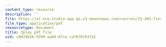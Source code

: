 ```yaml
---
content_type: resource
description: ''
file: https://ol-ocw-studio-app-qa.s3.amazonaws.com/courses/15-401-finance-theory-i-fall-2008/c0078b265599aa8d07cecaf6767637a1_z2oQe6B1Qa4.pdf
file_type: application/pdf
resourcetype: Document
title: 3play pdf file
uid: c0078b26-5599-aa8d-07ce-caf6767637a1
---
```


